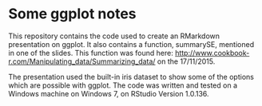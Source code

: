 # Some ggplot notes

This repository contains the code used to create an RMarkdown presentation on ggplot. It also contains a function, summarySE, mentioned in one of the slides. This function was found here: <http://www.cookbook-r.com/Manipulating_data/Summarizing_data/> on the 17/11/2015.

The presentation used the built-in iris dataset to show some of the options which are possible with ggplot. The code was written and tested on a Windows machine on Windows 7, on RStudio Version 1.0.136.